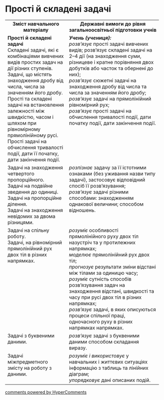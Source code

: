 <div id="hypercomments_widget" class="js-hypercomments-widget invisible"></div>

# Прості й складені задачі
<table>
  <tr>
    <td width="40%" align="center"><b>Зміст навчального матеріалу<b></td>
    <td width="60%" align="center"><b>Державні вимоги до рівня загальноосвітньої підготовки учнів</b></td>
  </tr>
  <tr>
    <td width="40%" style="vertical-align:top !important;"><b>Прості й складені задачі</b><br>
Складені задачі, які є комбінаціями вивчених видів простих задач на дії різних ступенів.<br>
Задачі, що містять  знаходження дробу від числа, числа за значенням його дробу.<br>
Прості та складені задачі на встановлення залежності між швидкістю, часом і шляхом при рівномірному прямолінійному русі.<br>
Прості задачі на обчислення тривалості події, дати її початку, дати закінчення події.<br></td>
    <td width="60%" style="vertical-align:top !important;"><i><b>Учень (учениця):</b></i><br>
<i>розв’язує</i> прості задачі вивчених видів; розв’язує складені задачі на 2–4 дії (на знаходження суми, різницеве і кратне порівняння двох добутків або часток та обернені до них);<br>
<i>розв’язує</i> сюжетні задачі на знаходження дробу від числа та числа за значенням його дробу; <br>
<i>розв’язує</i> задачі на прямолінійний рівномірний рух;<br>
<i>розв’язує</i>  прості задачі на обчислення тривалості події, дати початку події, дати закінчення події.<br></td>
  </tr>
    <tr>
    <td width="40%" style="vertical-align:top !important;">Задачі на знаходження четвертого пропорційного.<br> 
Задачі на подвійне зведення до одиниці.<br>
Задачі на пропорційне ділення.<br>
Задачі на знаходження невідомих за двома різницями.<br></td>
    <td width="60%" style="vertical-align:top !important;"><i>розпізнає</i> задачу за її істотними ознаками (без уживання назви типу задачі), застосовує відповідний спосіб її розв’язування;<br>
<i>розв’язує</i> задачі різними способами: знаходженням однакової величини; способом відношень.<br></td>
  </tr>
      <tr>
    <td width="40%" style="vertical-align:top !important;">Задачі на спільну роботу.<br>
Задачі, на рівномірний прямолінійний рух двох тіл в різних напрямках.<br></td>
    <td width="60%" style="vertical-align:top !important;"><i>розуміє</i> особливості прямолінійного руху двох тіл назустріч та у протилежних напрямках; <br>
<i>моделює</i> прямолінійний рух двох тіл;<br> 
<i>прогнозує </i> результати зміни відстані між тілами за одиницю часу;<br>
<i>розуміє</i> сутність способів розв’язування задач на знаходження відстані, швидкості та часу при русі двох тіл в різних напрямках; <br>
<i>розв’язує</i> задачі, в яких описуються процеси спільної праці, одночасного руху в різних напрямках напрямках.<br></td>
  </tr>
        <tr>
    <td width="40%" style="vertical-align:top !important;">Задачі з буквеними даними.</td>
    <td width="60%" style="vertical-align:top !important;"><i>розв’язує</i> задачі з буквеними даними способом складання виразу.</td>
  </tr>
  <tr>
    <td width="40%" style="vertical-align:top !important;">Задачі міжпредметного змісту на роботу з даними.</td>
    <td width="60%" style="vertical-align:top !important;"><i>розуміє і використовує</i> у навчальних і життєвих ситуаціях інформацію з таблиць та лінійних діаграм;<br>
<i>упорядковує</i> дані описаних подій.<br></td>
  </tr>
</table>

<div class="js-hypercomments-container">
    <a href="http://hypercomments.com" class="hc-link" title="comments widget">comments powered by HyperComments</a>
</div>
